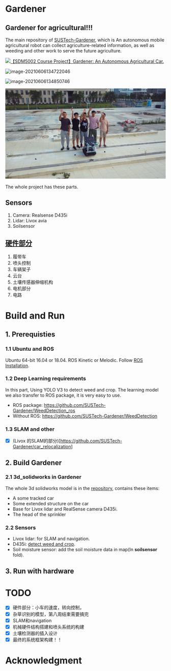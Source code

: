 # Gardener
## Gardener for agricultural!!!

The main repository of [SUSTech-Gardener](https://github.com/SUSTech-Gardener), which is An autonomous mobile agricultural robot can collect agriculture-related information, as well as weeding and other work to serve the future agriculture. 

[![【SDM5002 Course Project】Gardener: An Autonomous Agricultural Car.](https://res.cloudinary.com/marcomontalbano/image/upload/v1622979488/video_to_markdown/images/youtube--GjDMmWxaL50-c05b58ac6eb4c4700831b2b3070cd403.jpg)](https://youtu.be/GjDMmWxaL50 "【SDM5002 Course Project】Gardener: An Autonomous Agricultural Car.")

![image-20210606134722046](https://raw.githubusercontent.com/zhuhu00/img/master/20210606134730.png)

![image-20210606134850746](https://raw.githubusercontent.com/zhuhu00/img/master/20210606134854.png)

![image-20210606134529791](https://raw.githubusercontent.com/zhuhu00/img/master/20210606134534.png)

The whole project has these parts. 

## Sensors
1. Camera: Realsense D435i
2. Lidar: Livox avia
3. Soilsensor

## [硬件部分](https://github.com/SUSTech-Gardener/3d-solidworks)
1. 履带车
2. 喷头控制
3. 车辆架子
4. 云台
5. 土壤传感器伸缩机构
6. 电机部分
7. 电路

# Build and Run

## 1. Prerequisties

### 1.1 Ubuntu and ROS

Ubuntu 64-bit 16.04 or 18.04. ROS Kinetic or Melodic. Follow [ROS Installation](http://wiki.ros.org/ROS/Installation).
### 1.2 Deep Learning requirements

In this part, Using YOLO V3 to detect weed and crop. The learning model we also transfer to ROS package, it is very easy to use.

- ROS package:  https://github.com/SUSTech-Gardener/WeedDetection_ros
- Without ROS: https://github.com/SUSTech-Gardener/WeedDetection

### 1.3 SLAM and other

- [x] (Livox 的SLAM的部分)[https://github.com/SUSTech-Gardener/car_relocalization]

## 2. Build Gardener

### 2.1 3d_solidworks in Gardener

The whole 3d solidworks model is in the [repository](https://github.com/SUSTech-Gardener/3d-solidworks), contains these items:

- A some tracked car
- Some extended structure on the car
- Base for Livox lidar and RealSense camera D435i.
- The head of the sprinkler

### 2.2 Sensors

- Livox lidar: for SLAM and navigation.
- D435i: [detect weed and crop](https://github.com/SUSTech-Gardener/WeedDetection). 
- Soil moisture sensor: add the soil moisture data in map(In **soilsensor** fold).

## 3. Run with hardware

# TODO 
- [x] 硬件部分：小车的速度，转向控制，
- [x] 杂草识别的模型，第八周结束需要搞完
- [x] SLAM和navigation
- [x] 机械硬件结构搭建和喷头系统的构建
- [x] 土壤检测器的插入设计
- [x] 最终的系统框架构建！！

# Acknowledgment

